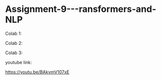 # Assignment-9---ransformers-and-NLP

Colab 1:

Colab 2:

Colab 3:

youtube link:

https://youtu.be/BAkvmV107xE
